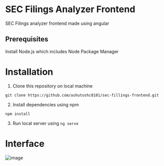 # SEC Filings Analyzer Frontend
SEC Filings analyzer frontend made using angular

## Prerequisites
Install Node.js which includes Node Package Manager

# Installation

1. Clone this repository on local machine
```
git clone https://github.com/ashutoshc8101/sec-fillings-frontend.git
```

2. Install dependencies using npm
```
npm install
```

3. Run local server using `ng serve`

# Interface
![image](https://user-images.githubusercontent.com/24855641/159113435-15288908-edde-48d3-b937-60cf1637a3dc.png)

